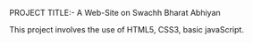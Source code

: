 PROJECT TITLE:-
A Web-Site on Swachh Bharat Abhiyan

This project involves the use of HTML5, CSS3, basic javaScript.
